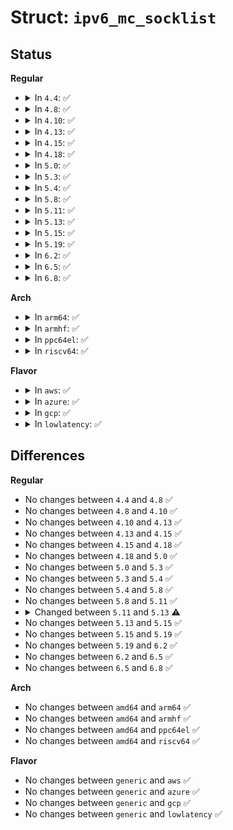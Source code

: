 # Struct: <code>ipv6_mc_socklist</code>

## Status
<b>Regular</b>
<ul>
<li>
<details>
<summary>In <code>4.4</code>: ✅</summary>

```c
struct ipv6_mc_socklist {
    struct in6_addr addr;
    int ifindex;
    struct ipv6_mc_socklist *next;
    rwlock_t sflock;
    unsigned int sfmode;
    struct ip6_sf_socklist *sflist;
    struct callback_head rcu;
};
```
</details>
</li>
<li>
<details>
<summary>In <code>4.8</code>: ✅</summary>

```c
struct ipv6_mc_socklist {
    struct in6_addr addr;
    int ifindex;
    struct ipv6_mc_socklist *next;
    rwlock_t sflock;
    unsigned int sfmode;
    struct ip6_sf_socklist *sflist;
    struct callback_head rcu;
};
```
</details>
</li>
<li>
<details>
<summary>In <code>4.10</code>: ✅</summary>

```c
struct ipv6_mc_socklist {
    struct in6_addr addr;
    int ifindex;
    struct ipv6_mc_socklist *next;
    rwlock_t sflock;
    unsigned int sfmode;
    struct ip6_sf_socklist *sflist;
    struct callback_head rcu;
};
```
</details>
</li>
<li>
<details>
<summary>In <code>4.13</code>: ✅</summary>

```c
struct ipv6_mc_socklist {
    struct in6_addr addr;
    int ifindex;
    struct ipv6_mc_socklist *next;
    rwlock_t sflock;
    unsigned int sfmode;
    struct ip6_sf_socklist *sflist;
    struct callback_head rcu;
};
```
</details>
</li>
<li>
<details>
<summary>In <code>4.15</code>: ✅</summary>

```c
struct ipv6_mc_socklist {
    struct in6_addr addr;
    int ifindex;
    struct ipv6_mc_socklist *next;
    rwlock_t sflock;
    unsigned int sfmode;
    struct ip6_sf_socklist *sflist;
    struct callback_head rcu;
};
```
</details>
</li>
<li>
<details>
<summary>In <code>4.18</code>: ✅</summary>

```c
struct ipv6_mc_socklist {
    struct in6_addr addr;
    int ifindex;
    struct ipv6_mc_socklist *next;
    rwlock_t sflock;
    unsigned int sfmode;
    struct ip6_sf_socklist *sflist;
    struct callback_head rcu;
};
```
</details>
</li>
<li>
<details>
<summary>In <code>5.0</code>: ✅</summary>

```c
struct ipv6_mc_socklist {
    struct in6_addr addr;
    int ifindex;
    struct ipv6_mc_socklist *next;
    rwlock_t sflock;
    unsigned int sfmode;
    struct ip6_sf_socklist *sflist;
    struct callback_head rcu;
};
```
</details>
</li>
<li>
<details>
<summary>In <code>5.3</code>: ✅</summary>

```c
struct ipv6_mc_socklist {
    struct in6_addr addr;
    int ifindex;
    struct ipv6_mc_socklist *next;
    rwlock_t sflock;
    unsigned int sfmode;
    struct ip6_sf_socklist *sflist;
    struct callback_head rcu;
};
```
</details>
</li>
<li>
<details>
<summary>In <code>5.4</code>: ✅</summary>

```c
struct ipv6_mc_socklist {
    struct in6_addr addr;
    int ifindex;
    unsigned int sfmode;
    struct ipv6_mc_socklist *next;
    rwlock_t sflock;
    struct ip6_sf_socklist *sflist;
    struct callback_head rcu;
};
```
</details>
</li>
<li>
<details>
<summary>In <code>5.8</code>: ✅</summary>

```c
struct ipv6_mc_socklist {
    struct in6_addr addr;
    int ifindex;
    unsigned int sfmode;
    struct ipv6_mc_socklist *next;
    rwlock_t sflock;
    struct ip6_sf_socklist *sflist;
    struct callback_head rcu;
};
```
</details>
</li>
<li>
<details>
<summary>In <code>5.11</code>: ✅</summary>

```c
struct ipv6_mc_socklist {
    struct in6_addr addr;
    int ifindex;
    unsigned int sfmode;
    struct ipv6_mc_socklist *next;
    rwlock_t sflock;
    struct ip6_sf_socklist *sflist;
    struct callback_head rcu;
};
```
</details>
</li>
<li>
<details>
<summary>In <code>5.13</code>: ✅</summary>

```c
struct ipv6_mc_socklist {
    struct in6_addr addr;
    int ifindex;
    unsigned int sfmode;
    struct ipv6_mc_socklist *next;
    struct ip6_sf_socklist *sflist;
    struct callback_head rcu;
};
```
</details>
</li>
<li>
<details>
<summary>In <code>5.15</code>: ✅</summary>

```c
struct ipv6_mc_socklist {
    struct in6_addr addr;
    int ifindex;
    unsigned int sfmode;
    struct ipv6_mc_socklist *next;
    struct ip6_sf_socklist *sflist;
    struct callback_head rcu;
};
```
</details>
</li>
<li>
<details>
<summary>In <code>5.19</code>: ✅</summary>

```c
struct ipv6_mc_socklist {
    struct in6_addr addr;
    int ifindex;
    unsigned int sfmode;
    struct ipv6_mc_socklist *next;
    struct ip6_sf_socklist *sflist;
    struct callback_head rcu;
};
```
</details>
</li>
<li>
<details>
<summary>In <code>6.2</code>: ✅</summary>

```c
struct ipv6_mc_socklist {
    struct in6_addr addr;
    int ifindex;
    unsigned int sfmode;
    struct ipv6_mc_socklist *next;
    struct ip6_sf_socklist *sflist;
    struct callback_head rcu;
};
```
</details>
</li>
<li>
<details>
<summary>In <code>6.5</code>: ✅</summary>

```c
struct ipv6_mc_socklist {
    struct in6_addr addr;
    int ifindex;
    unsigned int sfmode;
    struct ipv6_mc_socklist *next;
    struct ip6_sf_socklist *sflist;
    struct callback_head rcu;
};
```
</details>
</li>
<li>
<details>
<summary>In <code>6.8</code>: ✅</summary>

```c
struct ipv6_mc_socklist {
    struct in6_addr addr;
    int ifindex;
    unsigned int sfmode;
    struct ipv6_mc_socklist *next;
    struct ip6_sf_socklist *sflist;
    struct callback_head rcu;
};
```
</details>
</li>
</ul>
<b>Arch</b>
<ul>
<li>
<details>
<summary>In <code>arm64</code>: ✅</summary>

```c
struct ipv6_mc_socklist {
    struct in6_addr addr;
    int ifindex;
    unsigned int sfmode;
    struct ipv6_mc_socklist *next;
    rwlock_t sflock;
    struct ip6_sf_socklist *sflist;
    struct callback_head rcu;
};
```
</details>
</li>
<li>
<details>
<summary>In <code>armhf</code>: ✅</summary>

```c
struct ipv6_mc_socklist {
    struct in6_addr addr;
    int ifindex;
    unsigned int sfmode;
    struct ipv6_mc_socklist *next;
    rwlock_t sflock;
    struct ip6_sf_socklist *sflist;
    struct callback_head rcu;
};
```
</details>
</li>
<li>
<details>
<summary>In <code>ppc64el</code>: ✅</summary>

```c
struct ipv6_mc_socklist {
    struct in6_addr addr;
    int ifindex;
    unsigned int sfmode;
    struct ipv6_mc_socklist *next;
    rwlock_t sflock;
    struct ip6_sf_socklist *sflist;
    struct callback_head rcu;
};
```
</details>
</li>
<li>
<details>
<summary>In <code>riscv64</code>: ✅</summary>

```c
struct ipv6_mc_socklist {
    struct in6_addr addr;
    int ifindex;
    unsigned int sfmode;
    struct ipv6_mc_socklist *next;
    rwlock_t sflock;
    struct ip6_sf_socklist *sflist;
    struct callback_head rcu;
};
```
</details>
</li>
</ul>
<b>Flavor</b>
<ul>
<li>
<details>
<summary>In <code>aws</code>: ✅</summary>

```c
struct ipv6_mc_socklist {
    struct in6_addr addr;
    int ifindex;
    unsigned int sfmode;
    struct ipv6_mc_socklist *next;
    rwlock_t sflock;
    struct ip6_sf_socklist *sflist;
    struct callback_head rcu;
};
```
</details>
</li>
<li>
<details>
<summary>In <code>azure</code>: ✅</summary>

```c
struct ipv6_mc_socklist {
    struct in6_addr addr;
    int ifindex;
    unsigned int sfmode;
    struct ipv6_mc_socklist *next;
    rwlock_t sflock;
    struct ip6_sf_socklist *sflist;
    struct callback_head rcu;
};
```
</details>
</li>
<li>
<details>
<summary>In <code>gcp</code>: ✅</summary>

```c
struct ipv6_mc_socklist {
    struct in6_addr addr;
    int ifindex;
    unsigned int sfmode;
    struct ipv6_mc_socklist *next;
    rwlock_t sflock;
    struct ip6_sf_socklist *sflist;
    struct callback_head rcu;
};
```
</details>
</li>
<li>
<details>
<summary>In <code>lowlatency</code>: ✅</summary>

```c
struct ipv6_mc_socklist {
    struct in6_addr addr;
    int ifindex;
    unsigned int sfmode;
    struct ipv6_mc_socklist *next;
    rwlock_t sflock;
    struct ip6_sf_socklist *sflist;
    struct callback_head rcu;
};
```
</details>
</li>
</ul>

## Differences
<b>Regular</b>
<ul>
<li>
No changes between <code>4.4</code> and <code>4.8</code> ✅
</li>
<li>
No changes between <code>4.8</code> and <code>4.10</code> ✅
</li>
<li>
No changes between <code>4.10</code> and <code>4.13</code> ✅
</li>
<li>
No changes between <code>4.13</code> and <code>4.15</code> ✅
</li>
<li>
No changes between <code>4.15</code> and <code>4.18</code> ✅
</li>
<li>
No changes between <code>4.18</code> and <code>5.0</code> ✅
</li>
<li>
No changes between <code>5.0</code> and <code>5.3</code> ✅
</li>
<li>
No changes between <code>5.3</code> and <code>5.4</code> ✅
</li>
<li>
No changes between <code>5.4</code> and <code>5.8</code> ✅
</li>
<li>
No changes between <code>5.8</code> and <code>5.11</code> ✅
</li>
<li>
<details>
<summary>Changed between <code>5.11</code> and <code>5.13</code> ⚠️</summary>
<ul>
<li>
<b>Field removed. </b>
<code>rwlock_t sflock</code>
</li>
</ul>
</details>
</li>
<li>
No changes between <code>5.13</code> and <code>5.15</code> ✅
</li>
<li>
No changes between <code>5.15</code> and <code>5.19</code> ✅
</li>
<li>
No changes between <code>5.19</code> and <code>6.2</code> ✅
</li>
<li>
No changes between <code>6.2</code> and <code>6.5</code> ✅
</li>
<li>
No changes between <code>6.5</code> and <code>6.8</code> ✅
</li>
</ul>
<b>Arch</b>
<ul>
<li>
No changes between <code>amd64</code> and <code>arm64</code> ✅
</li>
<li>
No changes between <code>amd64</code> and <code>armhf</code> ✅
</li>
<li>
No changes between <code>amd64</code> and <code>ppc64el</code> ✅
</li>
<li>
No changes between <code>amd64</code> and <code>riscv64</code> ✅
</li>
</ul>
<b>Flavor</b>
<ul>
<li>
No changes between <code>generic</code> and <code>aws</code> ✅
</li>
<li>
No changes between <code>generic</code> and <code>azure</code> ✅
</li>
<li>
No changes between <code>generic</code> and <code>gcp</code> ✅
</li>
<li>
No changes between <code>generic</code> and <code>lowlatency</code> ✅
</li>
</ul>
